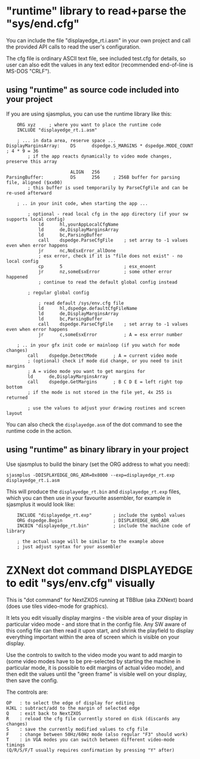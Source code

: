 # "runtime" library to read+parse the "sys/end.cfg"

You can include the file "displayedge_rt.i.asm" in your own project and call the provided
API calls to read the user's configuration.

The cfg file is ordinary ASCII text file, see included test.cfg for details, so user can
also edit the values in any text editor (recommended end-of-line is MS-DOS "CRLF").

## using "runtime" as source code included into your project

If you are using sjasmplus, you can use the runtime library like this:

        ORG xyz     ; where you want to place the runtime code
        INCLUDE "displayedge_rt.i.asm"

        ; ... in data area, reserve space ...
    DisplayMarginsArray:    DS      dspedge.S_MARGINS * dspedge.MODE_COUNT  ; 4 * 9 = 36
            ; if the app reacts dynamically to video mode changes, preserve this array

                            ALIGN   256
    ParsingBuffer:          DS      256     ; 256B buffer for parsing file, aligned ($xx00)
            ; this buffer is used temporarily by ParseCfgFile and can be re-used afterward

        ; .. in your init code, when starting the app ...

            ; optional - read local cfg in the app directory (if your sw supports local config)
                ld      hl,yourAppLocalCfgName
                ld      de,DisplayMarginsArray
                ld      bc,ParsingBuffer
                call    dspedge.ParseCfgFile    ; set array to -1 values even when error happens
                jr      nc,NoEsxError_allDone
                ; esx error, check if it is "file does not exist" - no local config
                cp      5                       ; esx_enoent
                jr      nz,someEsxError         ; some other error happened
                ; continue to read the default global config instead

            ; regular global config

                ; read default /sys/env.cfg file
                ld      hl,dspedge.defaultCfgFileName
                ld      de,DisplayMarginsArray
                ld      bc,ParsingBuffer
                call    dspedge.ParseCfgFile    ; set array to -1 values even when error happens
                jr      c,someEsxError          ; A = esx error number

        ; .. in your gfx init code or mainloop (if you watch for mode changes)
            call    dspedge.DetectMode      ; A = current video mode
            ; (optional) check if mode did change, or you need to init margins
            ; A = video mode you want to get margins for
            ld      de,DisplayMarginsArray
            call    dspedge.GetMargins      ; B C D E = left right top bottom
            ; if the mode is not stored in the file yet, 4x 255 is returned

            ; use the values to adjust your drawing routines and screen layout

You can also check the `displayedge.asm` of the dot command to see the runtime code
in the action.

## using "runtime" as binary library in your project

Use sjasmplus to build the binary (set the ORG address to what you need):

    sjasmplus -DDISPLAYEDGE_ORG_ADR=0x8000 --exp=displayedge_rt.exp displayedge_rt.i.asm

This will produce the `displayedge_rt.bin` and `displayedge_rt.exp` files, which you
can then use in your favourite assembler, for example in sjasmplus it would look like:

        INCLUDE "displayedge_rt.exp"        ; include the symbol values
        ORG dspedge.Begin                   ; DISPLAYEDGE_ORG_ADR
        INCBIN "displayedge_rt.bin"         ; include the machine code of library

        ; the actual usage will be similar to the example above
        ; just adjust syntax for your assembler


# ZXNext dot command DISPLAYEDGE to edit "sys/env.cfg" visually

This is "dot command" for NextZXOS running at TBBlue (aka ZXNext) board (does use tiles
video-mode for graphics).

It lets you edit visually display margins - the visible area of your display in particular
video mode - and store that in the config file. Any SW aware of this config file can then
read it upon start, and shrink the playfield to display everything important within the
area of screen which is visible on your display.

Use the controls to switch to the video mode you want to add margin to (some video modes
have to be pre-selected by starting the machine in particular mode, it is possible to edit
margins of actual video mode), and then edit the values until the "green frame" is visible
well on your display, then save the config.

The controls are:

    OP   : to select the edge of display for editing
    HJKL : subtract/add to the margin of selected edge
    Q    : exit back to NextZXOS
    R    : reload the cfg file currently stored on disk (discards any changes)
    S    : save the currently modified values to cfg file
    F    : change between 50Hz/60Hz mode (also regular "F3" should work)
    T    : in VGA modes you can switch between different video-mode timings
    (Q/R/S/F/T usually requires confirmation by pressing "Y" after)
